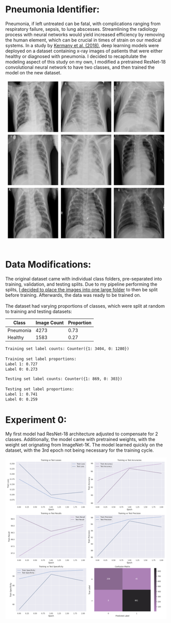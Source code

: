 # Pneumonia Identifier: 
Pneumonia, if left untreated can be fatal, with complications ranging from respiratory failure, sepsis, to lung abscesses. Streamlining the radiology process with neural networks would yield increased efficiency by removing the human element, which can be crucial in times of strain on our medical systems. In a study by [Kermany et al. (2018)](https://www.cell.com/cell/fulltext/S0092-8674(18)30154-5), deep learning models were deployed on a dataset containing x-ray images of patients that were either healthy or diagnosed with pneumonia. I decided to recapitulate the modeling aspect of this study on my own, I modified a pretrained ResNet-18 convolutional neural network to have two classes, and then trained the model on the new dataset.

<div align="center">
  <img src="images/x-rays.png" alt="flowchart" width="500">
</div>
<br>

# Data Modifications:
The original dataset came with individual class folders, pre-separated into training, validation, and testing splits. Due to my pipeline performing the splits, [I decided to place the images into one large folder](dataproc.ipynb) to then be split before training. Afterwards, the data was ready to be trained on. 
<br><br>
The dataset had varying proportions of classes, which were split at random to training and testing datasets:

| Class    |Image Count|Proportion|
|----------|----------|----------|
| Pneumonia| 4273   | 0.73      |
| Healthy  | 1583   |0.27       |

```
Training set label counts: Counter({1: 3404, 0: 1280})

Training set label proportions:
Label 1: 0.727
Label 0: 0.273
```
```
Testing set label counts: Counter({1: 869, 0: 303})

Testing set label proportions:
Label 1: 0.741
Label 0: 0.259
```

# Experiment 0:
My first model had ResNet-18 architecture adjusted to compensate for 2 classes. Additionally, the model came with pretrained weights, with the weight set orignating from ImageNet-1K. The model learned quickly on the dataset, with the 3rd epoch not being necessary for the training cycle.

<div align="center">
  <img src="models/pneumonia0/metrics_comparison.png" alt="metrics, expt 0" >
</div>
